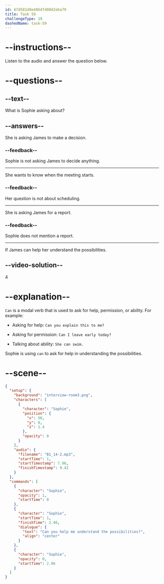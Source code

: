 ```yaml
---
id: 67d581d0e4864f400d2eba79
title: Task 59
challengeType: 19
dashedName: task-59
---
```


<!-- (audio) Sophie: Can you help me understand the possibilities? -->

# --instructions--

Listen to the audio and answer the question below.

# --questions--

## --text--

What is Sophie asking about?

## --answers--

She is asking James to make a decision.

### --feedback--

Sophie is not asking James to decide anything.

---

She wants to know when the meeting starts.

### --feedback--

Her question is not about scheduling.

---

She is asking James for a report.

### --feedback--

Sophie does not mention a report.

---

If James can help her understand the possibilities.

## --video-solution--

4

# --explanation--

`Can` is a modal verb that is used to ask for help, permission, or ability. For example:

- Asking for help: `Can you explain this to me?`

- Asking for permission: `Can I leave early today?`

- Talking about ability: `She can swim.`

Sophie is using `can` to ask for help in understanding the possibilities.

# --scene--

```json
{
  "setup": {
    "background": "interview-room3.png",
    "characters": [
      {
        "character": "Sophie",
        "position": {
          "x": 50,
          "y": 0,
          "z": 1.4
        },
        "opacity": 0
      }
    ],
    "audio": {
      "filename": "B1_14-2.mp3",
      "startTime": 1,
      "startTimestamp": 7.96,
      "finishTimestamp": 9.42
    }
  },
  "commands": [
    {
      "character": "Sophie",
      "opacity": 1,
      "startTime": 0
    },
    {
      "character": "Sophie",
      "startTime": 1,
      "finishTime": 2.46,
      "dialogue": {
        "text": "Can you help me understand the possibilities?",
        "align": "center"
      }
    },
    {
      "character": "Sophie",
      "opacity": 0,
      "startTime": 2.96
    }
  ]
}
```
